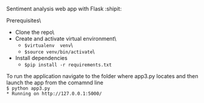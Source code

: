 Sentiment analysis web app with Flask :shipit:

Prerequisites\
 - Clone the repo\
 - Create and activate virtual environment\
   - `$virtualenv  venv`\
   - `$source venv/bin/activate`\
 - Install dependencies 
   - `$pip install -r requirements.txt`

To run the application navigate to the folder where app3.py locates and then launch the app from the comamnd line\
`$ python app3.py`\
`* Running on http://127.0.0.1:5000/`
